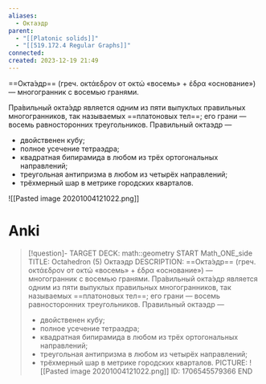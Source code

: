 ```yaml
---
aliases:
  - Октаэдр
parent:
  - "[[Platonic solids]]"
  - "[[519.172.4 Regular Graphs]]"
connected: 
created: 2023-12-19 21:49
---
```


==Окта́эдр== (греч. οκτάεδρον от οκτώ «восемь» + έδρα «основание») — многогранник с восемью гранями.

Пра́вильный окта́эдр является одним из пяти выпуклых правильных многогранников, так называемых ==платоновых тел==; его грани — восемь равносторонних треугольников. Правильный октаэдр —
- двойственен кубу;
- полное усечение тетраэдра;
- квадратная бипирамида в любом из трёх ортогональных направлений;
- треугольная антипризма в любом из четырёх направлений;
- трёхмерный шар в метрике городских кварталов.

![[Pasted image 20201004121022.png]]

# Anki
> [!question]-
TARGET DECK: math::geometry 
START
Math_ONE_side
TITLE: Octahedron (5)
Октаэдр
DESCRIPTION: ==Окта́эдр== (греч. οκτάεδρον от οκτώ «восемь» + έδρα «основание») — многогранник с восемью гранями.
Пра́вильный окта́эдр является одним из пяти выпуклых правильных многогранников, так называемых ==платоновых тел==; его грани — восемь равносторонних треугольников. Правильный октаэдр —
> - двойственен кубу;
> - полное усечение тетраэдра;
> - квадратная бипирамида в любом из трёх ортогональных направлений;
> - треугольная антипризма в любом из четырёх направлений;
> - трёхмерный шар в метрике городских кварталов.
PICTURE: ![[Pasted image 20201004121022.png]]
ID: 1706545579366
END